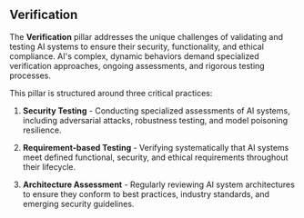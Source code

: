 ## Verification

The **Verification** pillar addresses the unique challenges of validating and testing AI systems to ensure their security, functionality, and ethical compliance. AI's complex, dynamic behaviors demand specialized verification approaches, ongoing assessments, and rigorous testing processes.

This pillar is structured around three critical practices:

1. **Security Testing** - Conducting specialized assessments of AI systems, including adversarial attacks, robustness testing, and model poisoning resilience.

2. **Requirement-based Testing** - Verifying systematically that AI systems meet defined functional, security, and ethical requirements throughout their lifecycle.

3. **Architecture Assessment** - Regularly reviewing AI system architectures to ensure they conform to best practices, industry standards, and emerging security guidelines.

